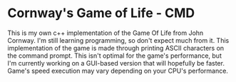 # Cornway's Game of Life - CMD
 This is my own c++ implementation of the Game Of Life from John Cornway. I'm still learning programming, so don't expect much from it.
This implementation of the game is made through printing ASCII characters on the command prompt. This isn't optimal for the game's performance, but I'm currently working on a GUI-based version that will hopefully be faster.
Game's speed execution may vary depending on your CPU's performance.